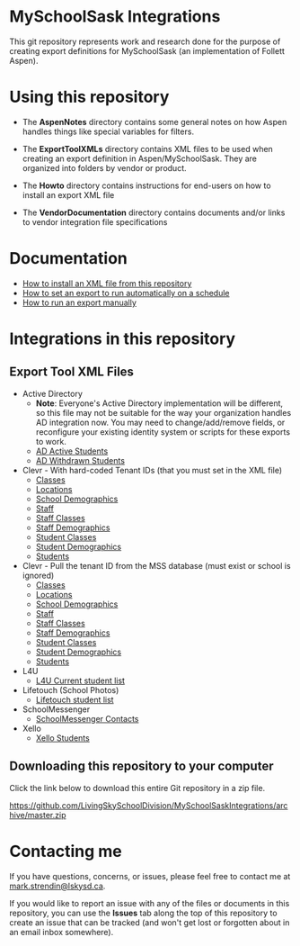 # MySchoolSask Integrations
This git repository represents work and research done for the purpose of creating export definitions for MySchoolSask (an implementation of Follett Aspen).

# Using this repository

* The __AspenNotes__ directory contains some general notes on how Aspen handles things like special variables for filters.

* The __ExportToolXMLs__ directory contains XML files to be used when creating an export definition in Aspen/MySchoolSask. They are organized into folders by vendor or product.

* The __Howto__ directory contains instructions for end-users on how to install an export XML file

* The __VendorDocumentation__ directory contains documents and/or links to vendor integration file specifications

# Documentation
  * [How to install an XML file from this repository](HowTo/HowToInstallAnExportXML.md)
  * [How to set an export to run automatically on a schedule](HowTo/HowToRunAnExportAutomatically.md)
  * [How to run an export manually](HowTo/HowToRunAnExportManually.md)

# Integrations in this repository
## Export Tool XML Files
* Active Directory
  * __Note__: Everyone's Active Directory implementation will be different, so this file may not be suitable for the way your organization handles AD integration now. You may need to change/add/remove fields, or reconfigure your existing identity system or scripts for these exports to work. 
  * [AD Active Students](ExportToolXMLs/ActiveDirectory/AD-ActiveStudents.xml)
  * [AD Withdrawn Students](ExportToolXMLs/ActiveDirectory/AD-WithdrawnStudents.xml)
* Clevr - With hard-coded Tenant IDs (that you must set in the XML file)
  * [Classes](ExportToolXMLs/Clevr/HardCodedClevrTenantID/ClevrClasses.xml)
  * [Locations](ExportToolXMLs/Clevr/HardCodedClevrTenantID/ClevrLocations.xml)
  * [School Demographics](ExportToolXMLs/Clevr/HardCodedClevrTenantID/ClevrSchoolDemographics.xml)
  * [Staff](ExportToolXMLs/Clevr/HardCodedClevrTenantID/ClevrStaff.xml)
  * [Staff Classes](ExportToolXMLs/Clevr/HardCodedClevrTenantID/ClevrStaffClasses.xml)
  * [Staff Demographics](ExportToolXMLs/Clevr/HardCodedClevrTenantID/ClevrStaffDemographics.xml)
  * [Student Classes](ExportToolXMLs/Clevr/HardCodedClevrTenantID/ClevrStudentClasses.xml)
  * [Student Demographics](ExportToolXMLs/Clevr/HardCodedClevrTenantID/ClevrStudentDemographics.xml)
  * [Students](ExportToolXMLs/Clevr/HardCodedClevrTenantID/ClevrStudents.xml)
* Clevr - Pull the tenant ID from the MSS database (must exist or school is ignored)
  * [Classes](ExportToolXMLs/Clevr/PullClevrTenantIDFromDatabase/ClevrClasses.xml)
  * [Locations](ExportToolXMLs/Clevr/PullClevrTenantIDFromDatabase/ClevrLocations.xml)
  * [School Demographics](ExportToolXMLs/Clevr/PullClevrTenantIDFromDatabase/ClevrSchoolDemographics.xml)
  * [Staff](ExportToolXMLs/Clevr/PullClevrTenantIDFromDatabase/ClevrStaff.xml)
  * [Staff Classes](ExportToolXMLs/Clevr/PullClevrTenantIDFromDatabase/ClevrStaffClasses.xml)
  * [Staff Demographics](ExportToolXMLs/Clevr/PullClevrTenantIDFromDatabase/ClevrStaffDemographics.xml)
  * [Student Classes](ExportToolXMLs/Clevr/PullClevrTenantIDFromDatabase/ClevrStudentClasses.xml)
  * [Student Demographics](ExportToolXMLs/Clevr/PullClevrTenantIDFromDatabase/ClevrStudentDemographics.xml)
  * [Students](ExportToolXMLs/Clevr/PullClevrTenantIDFromDatabase/ClevrStudents.xml)
* L4U
  * [L4U Current student list](ExportToolXMLs/L4U/L4U.xml)
* Lifetouch (School Photos)
  * [Lifetouch student list](ExportToolXMLs/Lifetouch/LifetouchStudents.xml)
* SchoolMessenger
  * [SchoolMessenger Contacts](ExportToolXMLs/SchoolMessenger/SchoolMessenger-Contacts.xml)
* Xello
  * [Xello Students](ExportToolXMLs/Xello/XelloStudents.xml)
  
  
## Downloading this repository to your computer
Click the link below to download this entire Git repository in a zip file.

https://github.com/LivingSkySchoolDivision/MySchoolSaskIntegrations/archive/master.zip


# Contacting me

If you have questions, concerns, or issues, please feel free to contact me at mark.strendin@lskysd.ca.

If you would like to report an issue with any of the files or documents in this repository, you can use the __Issues__ tab along the top of this repository to create an issue that can be tracked (and won't get lost or forgotten about in an email inbox somewhere).
